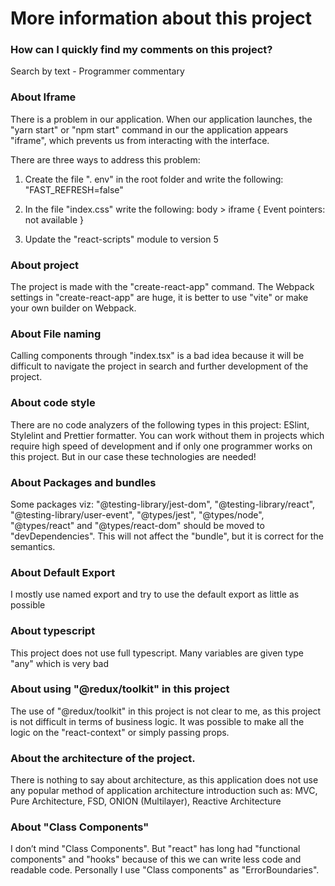 # More information about this project

### How can I quickly find my comments on this project?
Search by text - Programmer commentary

### About Iframe
There is a problem in our application. When our application launches, the "yarn start" or "npm start" command in our
the application appears "iframe", which prevents us from interacting with the interface.

There are three ways to address this problem:
1. Create the file ". env" in the root folder and write the following:
   "FAST_REFRESH=false"

2. In the file "index.css" write the following:
   body > iframe {
   Event pointers: not available
   }

3. Update the "react-scripts" module to version 5

### About project
The project is made with the "create-react-app" command. The Webpack settings in "create-react-app" are huge, it is better to use "vite" or make your own builder on Webpack.

### About File naming
Calling components through "index.tsx" is a bad idea because it will be difficult to navigate the project in search and further development of the project.

### About code style
There are no code analyzers of the following types in this project: ESlint, Stylelint and Prettier formatter. You can work without them in projects which require high speed of development and if only one programmer works on this project. But in our case these technologies are needed!

### About Packages and bundles
Some packages viz:
"@testing-library/jest-dom",
"@testing-library/react",
"@testing-library/user-event",
"@types/jest",
"@types/node",
"@types/react" and
"@types/react-dom"
should be moved to "devDependencies".
This will not affect the "bundle", but it is correct for the semantics.

### About Default Export
I mostly use named export and try to use the default export as little as possible

### About typescript
This project does not use full typescript. Many variables are given type "any" which is very bad

### About using "@redux/toolkit" in this project
The use of "@redux/toolkit" in this project is not clear to me, as this project is not difficult in terms of business logic. It was possible to make all the logic on the  "react-context" or simply passing props.

### About the architecture of the project.
There is nothing to say about architecture, as this application does not use any popular method of application architecture introduction such as: MVC, Pure Architecture, FSD, ONION (Multilayer), Reactive Architecture

### About "Class Components"
I don’t mind "Class Components". But "react" has long had "functional components" and "hooks" because of this we can write less code and readable code.
Personally I use "Class components" as "ErrorBoundaries".
